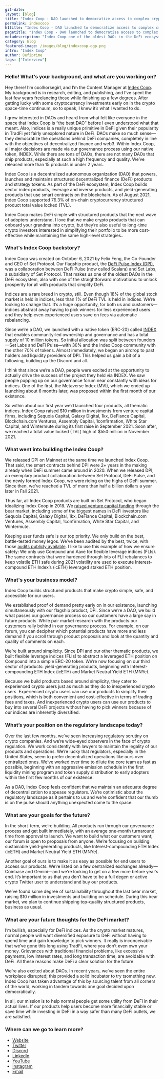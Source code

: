 ```yaml
---
git-date:
layout: [blog]
title: "Index Coop - DAO launched to democratize access to complex crypto strategies"
permalink: indexcoop
h1title: "Index Coop - DAO launched to democratize access to complex crypto strategies"
pagetitle: "Index Coop - DAO launched to democratize access to complex crypto strategies"
metadescription: "Index Coop one of the oldest DAOs in the DeFi ecosystem launched to democratize access to complex crypto strategies"
category: blog
featured-image: /images/blog/indexcoop-ogp.png
intro: "Index Coop"
author: Defiprime
tags: ["Interview"]
---
```


### Hello! What's your background, and what are you working on?

Hey there! I’m coolhorsegirl, and I’m the Content Manager at [Index Coop](https://indexcoop.com/). My background is in research, editing, and publishing, and I’ve spent the last few years freelancing those while finishing up a few degrees. After getting lucky with some cryptocurrency investments early on in the crypto space-time continuum, so to speak, I knew it’s what I wanted to do.

I grew interested in DAOs and heard from what felt like everyone in the space that Index Coop is “the best DAO” before I even understood what that meant. Also, indices is a really unique primitive in DeFi given their popularity in TradFi yet fairly unexplored nature in DeFi. DAOs make so much sense—they democratize the operations behind DeFi companies, completely in line with the objectives of decentralized finance and web3. Within Index Coop, all major decisions are made via our governance process using our native token, INDEX. While there are tons of DAOs, there are not many DAOs that ship products, especially at such a high frequency and quality. We’ve released more than 15 products in under 2 years.

Index Coop is a decentralized autonomous organization (DAO) that powers, launches and maintains structured decentralized finance (DeFi) products and strategy tokens. As part of the DeFi ecosystem, Index Coop builds sector index products, leverage and inverse products, and yield-generating products that use smart contracts on the blockchain. As of August 2021, Index Coop supported 79.3% of on-chain cryptocurrency structured product total value locked (TVL).

Index Coop makes DeFi simple with structured products that the next wave of adopters understand. I love that we make crypto products that can onboard your grandma into crypto, but they’re also useful to long-time crypto investors interested in simplifying their portfolio to be more cost-effective while maintaining the same high-level strategies..

### What's Index Coop backstory?

Index Coop was created on October 6, 2021 by Felix Feng, the Co-Founder and CEO of Set Protocol. Our flagship product, the [DeFi Pulse Index (DPI)](https://indexcoop.com/defi-pulse-index-dpi), was a collaboration between DeFi Pulse (now called Scalara) and Set Labs, a subsidiary of Set Protocol. That makes us one of the oldest DAOs in the DeFi ecosystem, also with one of the straightforward motivations: to unlock prosperity for all with products that simplify DeFi.

Indices are a rare breed in crypto, still. Even though 18% of the global stock market is held in indices, less than 1% of DeFi TVL is held in indices. We’re looking to change that. It’s a huge opportunity, for both us and customers—indices abstract away having to pick winners for less experienced users and they help even experienced users save on fees via automatic rebalancing.

Since we’re a DAO, we launched with a native token (ERC-20) called [INDEX](https://dex.guru/token/0x0954906da0bf32d5479e25f46056d22f08464cab-eth) that enables community-led ownership and governance and has a total supply of 10 million tokens. So initial allocation was split between founders—Set Labs and DeFi Pulse—with 30% and the Index Coop community with the other 70% of tokens. Almost immediately, we began an airdrop to past holders and liquidity providers of DPI. This helped us gain a bit of a following, building up the Discord and all.

I think that since we’re a DAO, people were excited at the opportunity to actually drive the success of the project they held via INDEX. We saw people popping up on our governance forum near constantly with ideas for indices. One of the first, the Metaverse Index (MVI), which we ended up launching about 6 months later, was proposed within the first month of our existence.

So within about our first year we’d launched four products, all thematic indices. Index Coop raised $10 million in investments from venture capital firms, including Sequoia Capital, Galaxy Digital, 1kx, DeFiance Capital, Blockchain.com Ventures, Assembly Capital, 1confirmation, White Star Capital, and Wintermute during its first raise in September 2021. Soon after, we reached a total value locked (TVL) high of $550 million in November 2021.

### What went into building the Index Coop?

We released DPI on Mainnet at the same time we launched Index Coop. That said, the smart contracts behind DPI were 2+ years in the making already when DeFi summer came around in 2020. When we released DPI, an exemplary product collaboration between Set Protocol, DeFi Pulse, and the newly formed Index Coop, we were riding on the highs of DeFi summer. Since then, we’ve reached a TVL of more than half a billion dollars a year later in Fall 2021.

Thus far, all Index Coop products are built on Set Protocol, who began idealizing Index Coop in 2018. We [raised venture capital funding](https://rbozman.medium.com/how-set-protocol-raised-2m-from-craft-ventures-scott-belsky-dfj-db5777737337) through the bear market, including some of the biggest names in DeFi investors like Sequoia Capital, Galaxy Digital, 1kx, DeFiance Capital, Blockchain.com Ventures, Assembly Capital, 1confirmation, White Star Capital, and Wintermute.

Keeping user funds safe is our top priority. We only build on the best, battle-tested money legos. We’ve been audited by the best, twice, with those [audits publicly available](https://docs.tokensets.com/protocol/security). I like to use this example of how we ensure safety: We only use Compund and Aave for flexible leverage indices (FLIs). The same contracts that were hardened through lots of FLI rebalances to keep volatile ETH safe during 2021 volatility are used to execute Interest-compound ETH Index’s (icETH) leveraged staked ETH position.

### What's your business model?

Index Coop builds structured products that make crypto simple, safe, and accessible for our users.

We established proof of demand pretty early on in our existence, launching simultaneously with our flagship product, DPI. Since we’re a DAO, we build what passes our governance process so our customers have a large say in future products. While pair market research with the products our customers rally behind in our governance process. For example, on our forum, you can decipher which potential products have more and less demand if you scroll through product proposals and look at the quantity and quality of comments on each.

We’re built around simplicity. Since DPI and our other thematic products, we built flexible leverage indices (FLIs) to abstract a leveraged ETH position on Compound into a simple ERC-20 token. We’re now focusing on our third sector of products: yield-generating products, beginning with Interest-compounding ETH Index (icETH) and Market Neutral Yield ETH (MNYe).

Because we build products based around simplicity, they cater to experienced crypto users just as much as they do to inexperienced crypto users. Experienced crypto users can use our products to simplify their positions, which is both convenient and cost-effective in terms of trading fees and taxes. And inexperienced crypto users can use our products to buy into several DeFi projects without having to pick winners because of our indices are inherently diversified.

### What’s your position on the regulatory landscape today?

Over the last few months, we’ve seen increasing regulatory scrutiny on crypto companies. And we’re wide-eyed observers in the face of crypto regulation. We work consistently with lawyers to maintain the legality of our products and operations. We’re lucky that regulators, especially in the United States, seem to prefer decentralized operations like ours over centralized ones. We’ve worked over time to dilute the core team as fast as possible, beginning with an aggressive emission schedule in the first liquidity mining program and token supply distribution to early adopters within the first few months of our existence.

As a DAO, Index Coop feels confident that we maintain an adequate degree of decentralization to appease regulators. We’re optimistic about the regulatory landscape as it pertains to us and we’re confident that our thumb is on the pulse should anything unexpected come to the space.

### What are your goals for the future?

In the short-term, we’re building. All products run through our governance process and get built immediately, with an average one-month turnaround time from approval to launch. We want to build what our customers want; our forum is open to proposals from anyone. We’re focusing on building sustainable yield-generating products, like Interest-compounding ETH Index (icETH) and Market Neutral Yield ETH (MNYe).

Another goal of ours is to make it as easy as possible for end users to access our products. We’re listed on a few centralized exchanges already—Coinbase and Gemini—and we’re looking to get on a few more before year’s end. It’s important to us that you don’t have to be a full degen or active crypto Twitter user to understand and buy our products.

We’ve found some degree of sustainability throughout the last bear market, raising \$10 million in investments and building on schedule. During this bear market, we plan to continue shipping top-quality structured products, business as usual.

### What are your future thoughts for the DeFi market?

I’m bullish, especially for DeFi indices. As the crypto market matures, normal people will want diversified exposure to DeFi without having to spend time and gain knowledge to pick winners. It really is inconceivable that we’ve gone this long using TradFi, where you don’t even own your money. Grievances with traditional financial problems, like excessive payments, low interest rates, and long transaction time, are avoidable with DeFi. All these reasons make DeFi a clear solution for the future.

We’re also excited about DAOs. In recent years, we’ve seen the entire workplace disrupted; this provided a solid incubator to try tsomething new. Index Coop has taken advantage of this by sourcing talent from all corners of the world, working in tandem towards one goal decided upon democratically.

In all, our mission is to help normal people get some utility from DeFi in their actual lives. If our products help users become more financially stable or save time while investing in DeFi in a way safer than many DeFi outlets, we are satisfied.

### Where can we go to learn more?

- [Website](https://indexcoop.com/)
- [Twitter](https://twitter.com/indexcoop)
- [Discord](https://discord.com/invite/BcqYxdNC3R)
- [LinkedIn](https://www.linkedin.com/company/index-coop/)
- [YouTube](https://www.youtube.com/channel/UCsNqHm_2LKh0E4A0vf25pIw)
- [Instagram](https://www.instagram.com/indexcoop/)
- [Email](mailto:institutions@indexcoop.com)
